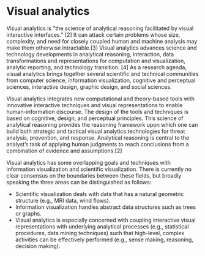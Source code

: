Visual analytics
=================
Visual analytics is "the science of analytical reasoning facilitated by visual interactive interfaces." [2] It can attack certain problems whose size, complexity, and need for closely coupled human and machine analysis may make them otherwise intractable.[3] Visual analytics advances science and technology developments in analytical reasoning, interaction, data transformations and representations for computation and visualization, analytic reporting, and technology transition. [4] As a research agenda, visual analytics brings together several scientific and technical communities from computer science, information visualization, cognitive and perceptual sciences, interactive design, graphic design, and social sciences.

Visual analytics integrates new computational and theory-based tools with innovative interactive techniques and visual representations to enable human-information discourse. The design of the tools and techniques is based on cognitive, design, and perceptual principles. This science of analytical reasoning provides the reasoning framework upon which one can build both strategic and tactical visual analytics technologies for threat analysis, prevention, and response. Analytical reasoning is central to the analyst’s task of applying human judgments to reach conclusions from a combination of evidence and assumptions.[2]

Visual analytics has some overlapping goals and techniques with information visualization and scientific visualization. There is currently no clear consensus on the boundaries between these fields, but broadly speaking the three areas can be distinguished as follows:

- Scientific visualization deals with data that has a natural geometric structure (e.g., MRI data, wind flows).
- Information visualization handles abstract data structures such as trees or graphs.
- Visual analytics is especially concerned with coupling interactive visual representations with underlying analytical processes (e.g., statistical procedures, data mining techniques) such that high-level, complex activities can be effectively performed (e.g., sense making, reasoning, decision making).
